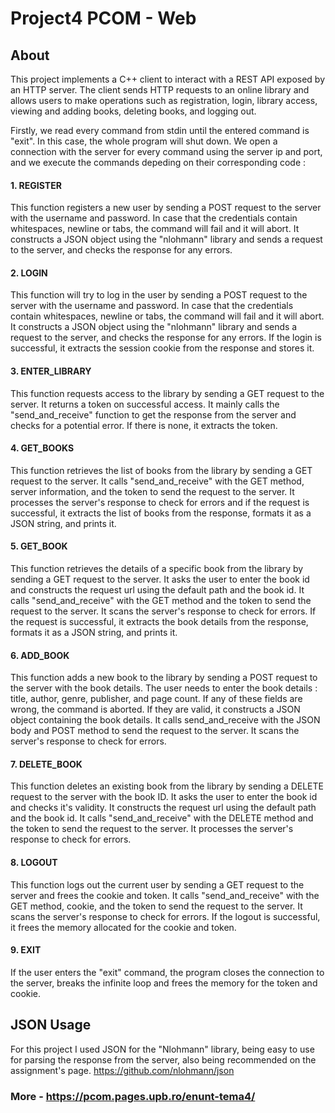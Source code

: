 # Project4 PCOM - Web

## About

This project implements a C++ client to interact with a REST API exposed by an HTTP server. The
client sends HTTP requests to an online library and allows users to make operations such as
registration, login, library access, viewing and adding books, deleting books, and logging out.

Firstly, we read every command from stdin until the entered command is "exit". In this case, the
whole program will shut down. We open a connection with the server for every command using the
server ip and port, and we execute the commands depeding on their corresponding code :

#### 1. REGISTER
This function registers a new user by sending a POST request to the server with the username and
password. In case that the credentials contain whitespaces, newline or tabs, the command will fail
and it will abort. It constructs a JSON object using the "nlohmann" library and sends a request to
the server, and checks the response for any errors.

#### 2. LOGIN
This function will try to log in the user by sending a POST request to the server with the username
and password. In case that the credentials contain whitespaces, newline or tabs, the command will
fail and it will abort. It constructs a JSON object using the "nlohmann" library and sends a
request to the server, and checks the response for any errors. If the login is successful, it
extracts the session cookie from the response and stores it.

#### 3. ENTER_LIBRARY
This function requests access to the library by sending a GET request to the server. It returns a
token on successful access. It mainly calls the "send_and_receive" function to get the response
from the server and checks for a potential error. If there is none, it extracts the token.

#### 4. GET_BOOKS
This function retrieves the list of books from the library by sending a GET request to the server.
It calls "send_and_receive" with the GET method, server information, and the token to send the
request to the server. It processes the server's response to check for errors and if the request is
successful, it extracts the list of books from the response, formats it as a JSON string, and
prints it.

#### 5. GET_BOOK
This function retrieves the details of a specific book from the library by sending a GET request to
the server. It asks the user to enter the book id and constructs the request url using the default
path and the book id. It calls "send_and_receive" with the GET method and the token to send the
request to the server. It scans the server's response to check for errors. If the request is
successful, it extracts the book details from the response, formats it as a JSON string, and prints
it.

#### 6. ADD_BOOK
This function adds a new book to the library by sending a POST request to the server with the book
details. The user needs to enter the book details : title, author, genre, publisher, and page
count. If any of these fields are wrong, the command is aborted. If they are valid, it constructs
a JSON object containing the book details. It calls send_and_receive with the JSON body and POST
method to send the request to the server. It scans the server's response to check for errors.

#### 7. DELETE_BOOK
This function deletes an existing book from the library by sending a DELETE request to the server
with the book ID. It asks the user to enter the book id and checks it's validity. It constructs
the request url using the default path and the book id. It calls "send_and_receive" with the DELETE
method and the token to send the request to the server. It processes the server's response to check
for errors.

#### 8. LOGOUT
This function logs out the current user by sending a GET request to the server and frees the cookie
and token. It calls "send_and_receive" with the GET method, cookie, and the token to send the
request to the server. It scans the server's response to check for errors. If the logout is
successful, it frees the memory allocated for the cookie and token.

#### 9. EXIT
If the user enters the "exit" command, the program closes the connection to the server, breaks the
infinite loop and frees the memory for the token and cookie.

## JSON Usage

For this project I used JSON for the "Nlohmann" library, being easy to use for parsing the response from the server, also being recommended on the assignment's page.
https://github.com/nlohmann/json

### More - https://pcom.pages.upb.ro/enunt-tema4/
